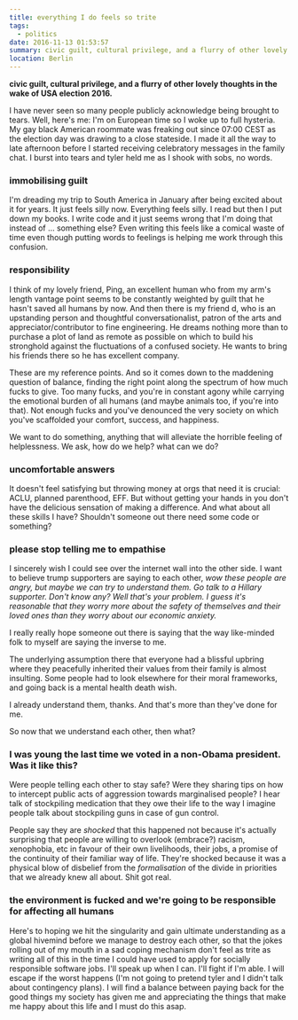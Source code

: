 ```yaml
---
title: everything I do feels so trite
tags:
  - politics
date: 2016-11-13 01:53:57
summary: civic guilt, cultural privilege, and a flurry of other lovely thoughts in the wake of USA election 2016.
location: Berlin
---
```


<strong>civic guilt, cultural privilege, and a flurry of other lovely thoughts in the wake of USA election 2016.</strong>

I have never seen so many people publicly acknowledge being brought to tears. <!-- more --> Well, here's me: I'm on European time so I woke up to full hysteria. My gay black American roommate was freaking out since 07:00 CEST as the election day was drawing to a close stateside. I made it all the way to late afternoon before I started receiving celebratory messages in the family chat. I burst into tears and tyler held me as I shook with sobs, no words.

### immobilising guilt

I'm dreading my trip to South America in January after being excited about it for years. It just feels silly now. Everything feels silly. I read but then I put down my books. I write code and it just seems wrong that I'm doing that instead of ... something else? Even writing this feels like a comical waste of time even though putting words to feelings is helping me work through this confusion.

### responsibility

I think of my lovely friend, Ping, an excellent human who from my arm's length vantage point seems to be constantly weighted by guilt that he hasn't saved all humans by now. And then there is my friend d, who is an upstanding person and thoughtful conversationalist, patron of the arts and appreciator/contributor to fine engineering. He dreams nothing more than to purchase a plot of land as remote as possible on which to build his stronghold against the fluctuations of a confused society. He wants to bring his friends there so he has excellent company.

These are my reference points. And so it comes down to the maddening question of balance, finding the right point along the spectrum of how much fucks to give. Too many fucks, and you're in constant agony while carrying the emotional burden of all humans (and maybe animals too, if you're into that). Not enough fucks and you've denounced the very society on which you've scaffolded your comfort, success, and happiness.

We want to do something, anything that will alleviate the horrible feeling of helplessness. We ask, how do we help? what can we do?

### uncomfortable answers

It doesn't feel satisfying but throwing money at orgs that need it is crucial: ACLU, planned parenthood, EFF. But without getting your hands in you don't have the delicious sensation of making a difference. And what about all these skills I have? Shouldn't someone out there need some code or something?

### please stop telling me to empathise

I sincerely wish I could see over the internet wall into the other side. I want to believe trump supporters are saying to each other, _wow these people are angry, but maybe we can try to understand them. Go talk to a Hillary supporter. Don't know any? Well that's your problem. I guess it's reasonable that they worry more about the safety of themselves and their loved ones than they worry about our economic anxiety._

I really really hope someone out there is saying that the way like-minded folk to myself are saying the inverse to me.

The underlying assumption there that everyone had a blissful upbring where they peacefully inherited their values from their family is almost insulting. Some people had to look elsewhere for their moral frameworks, and going back is a mental health death wish.

I already understand them, thanks. And that's more than they've done for me.

So now that we understand each other, then what?

### I was young the last time we voted in a non-Obama president. Was it like this?

Were people telling each other to stay safe? Were they sharing tips on how to intercept public acts of aggression towards marginalised people? I hear talk of stockpiling medication that they owe their life to the way I imagine people talk about stockpiling guns in case of gun control.

People say they are _shocked_ that this happened not because it's actually surprising that people are willing to overlook (embrace?) racism, xenophobia, etc in favour of their own livelihoods, their jobs, a promise of the continuity of their familiar way of life. They're shocked because it was a physical blow of disbelief from the _formalisation_ of the divide in priorities that we already knew all about. Shit got real.

### the environment is fucked and we're going to be responsible for affecting all humans

Here's to hoping we hit the singularity and gain ultimate understanding as a global hivemind before we manage to destroy each other, so that the jokes rolling out of my mouth in a sad coping mechanism don't feel as trite as writing all of this in the time I could have used to apply for socially responsible software jobs. I'll speak up when I can. I'll fight if I'm able. I will escape if the worst happens (I'm not going to pretend tyler and I didn't talk about contingency plans). I will find a balance between paying back for the good things my society has given me and appreciating the things that make me happy about this life and I must do this asap.
